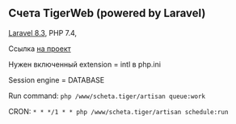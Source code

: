 ## Счета TigerWeb (powered by Laravel)


[Laravel 8.3](https://laravel.com/docs/8.x), PHP 7.4,  

Ссылка [на проект](https://gitlab.tigerweb.ru:9999/arif_it/scheta)

Нужен включенный extension = intl в php.ini

Session engine = DATABASE

Run command: `php /www/scheta.tiger/artisan queue:work`

CRON:  `* * */1 * * php /www/scheta.tiger/artisan schedule:run`

